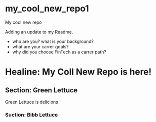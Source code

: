 # my_cool_new_repo1

My cool new repo


Adding an update to my Readme.

* who are you?  what is your background?
* what are your carrer goals?
* why did you choose FinTech as a carrer path?

# Healine: My Coll New Repo is here!

## Section: Green Lettuce
Green Lettuce is delicions

### Suction: Bibb Lettuce
